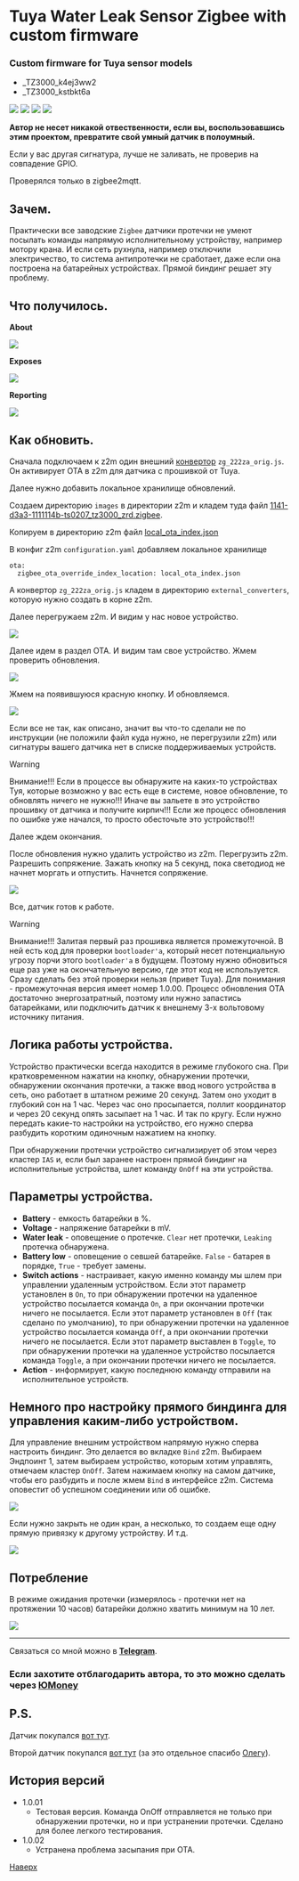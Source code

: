 # <a id="Top">Tuya Water Leak Sensor Zigbee with custom firmware</a>

### Custom firmware for Tuya sensor models

- _TZ3000_k4ej3ww2
- _TZ3000_kstbkt6a

<img src="https://raw.githubusercontent.com/slacky1965/ts0207_tz3000_zed/refs/heads/main/doc/images/ts0207_tz3000.jpg"/>

<img src="https://raw.githubusercontent.com/slacky1965/ts0207_tz3000_zed/refs/heads/main/doc/images/board.jpg"/>

<img src="https://raw.githubusercontent.com/slacky1965/ts0207_tz3000_zed/refs/heads/main/doc/images/board1.jpg"/>

<img src="https://raw.githubusercontent.com/slacky1965/ts0207_tz3000_zed/refs/heads/main/doc/images/about_orig.jpg"/>

**Автор не несет никакой отвественности, если вы, воспользовавшись этим проектом, превратите свой умный датчик в полоумный.**

Если у вас другая сигнатура, лучше не заливать, не проверив на совпадение GPIO.

Проверялся только в zigbee2mqtt.

## Зачем. 

Практически все заводские `Zigbee` датчики протечки не умеют посылать команды напрямую исполнительному устройству, например мотору крана. И если сеть рухнула, например отключили электричество, то система антипротечки не сработает, даже если она построена на батарейных устройствах. Прямой биндинг решает эту проблему.

## Что получилось. 

**About**

<img src="https://raw.githubusercontent.com/slacky1965/ts0207_tz3000_zed/refs/heads/main/doc/images/about.jpg"/>

**Exposes**

<img src="https://raw.githubusercontent.com/slacky1965/ts0207_tz3000_zed/refs/heads/main/doc/images/exposes.jpg"/>

**Reporting**

<img src="https://raw.githubusercontent.com/slacky1965/ts0207_tz3000_zed/refs/heads/main/doc/images/reporting.jpg"/>

## Как обновить.

Сначала подключаем к z2m один внешний [конвертор](https://github.com/slacky1965/ts0207_tz3000_zed/tree/main/zigbee2mqtt) `zg_222za_orig.js`. Он активирует OTA в z2m для датчика с прошивкой от Tuya.

Далее нужно добавить локальное хранилище обновлений. 

Создаем директорию `images` в директории z2m и кладем туда файл [1141-d3a3-1111114b-ts0207_tz3000_zrd.zigbee](https://github.com/slacky1965/ts0207_tz3000_zed/raw/refs/heads/main/bin/1141-d3a3-1111114b-ts0207_tz3000_zrd.zigbee).

Копируем в директорию z2m файл [local_ota_index.json](https://github.com/slacky1965/ts0207_tz3000_zed/blob/main/zigbee2mqtt/local_ota_index.json)

В конфиг z2m `configuration.yaml` добавляем локальное хранилище

```
ota:
  zigbee_ota_override_index_location: local_ota_index.json
```

А конвертор `zg_222za_orig.js` кладем в директорию `external_converters`, которую нужно создать в корне z2m.

Далее перегружаем z2m. И видим у нас новое устройство.

<img src="https://raw.githubusercontent.com/slacky1965/ts0207_tz3000_zed/refs/heads/main/doc/images/tuya_ready.jpg"/>

Далее идем в раздел OTA. И видим там свое устройство. Жмем проверить обновления.

<img src="https://raw.githubusercontent.com/slacky1965/ts0207_tz3000_zed/refs/heads/main/doc/images/update.jpg"/>
	
Жмем на появившуюся красную кнопку. И обновляемся.

<img src="https://raw.githubusercontent.com/slacky1965/ts0207_tz3000_zed/refs/heads/main/doc/images/update2.jpg"/>
	
Если все не так, как описано, значит вы что-то сделали не по инструкции (не положили файл куда нужно, не перегрузили z2m) или сигнатуры вашего датчика нет в списке поддерживаемых устройств.

> [!WARNING]
> Внимание!!! Если в процессе вы обнаружите на каких-то устройствах Туя, которые возможно у вас есть еще в системе, новое обновление, то обновлять ничего не нужно!!! Иначе вы зальете в это устройство прошивку от датчика и получите кирпич!!! Если же процесс обновления по ошибке уже начался, то просто обесточьте это устройство!!!

Далее ждем окончания.

После обновления нужно удалить устройство из z2m. Перегрузить z2m. Разрешить сопряжение. Зажать кнопку на 5 секунд, пока светодиод не начнет моргать и отпустить. Начнется сопряжение.

<img src="https://raw.githubusercontent.com/slacky1965/ts0207_tz3000_zed/refs/heads/main/doc/images/joined.jpg"/>

Все, датчик готов к работе.

> [!WARNING]
> Внимание!!! Залитая первый раз прошивка является промежуточной. В ней есть код для проверки `bootloader'а`, который несет потенциальную угрозу порчи этого `bootloader'a` в будущем. Поэтому нужно обновиться еще раз уже на окончательную версию, где этот код не используется. Сразу сделать без этой проверки нельзя (привет Tuya). Для понимания - промежуточная версия имеет номер 1.0.00. Процесс обновления ОТА достаточно энергозатратный, поэтому или нужно запастись батарейками, или подключить датчик к внешнему 3-х вольтовому источнику питания.

## Логика работы устройства.

Устройство практически всегда находится в режиме глубокого сна. При кратковременном нажатии на кнопку, обнаружении протечки, обнаружении окончания протечки, а также ввод нового устройства в сеть, оно работает в штатном режиме 20 секунд. Затем оно уходит в глубокий сон на 1 час. Через час оно просыпается, поллит координатор и через 20 секунд опять засыпает на 1 час. И так по кругу. Если нужно передать какие-то настройки на устройство, его нужно сперва разбудить коротким одиночным нажатием на кнопку.

При обнаружении протечки устройство сигнализирует об этом через кластер `IAS` и, если был заранее настроен прямой биндинг на исполнительные устройства, шлет команду `OnOff` на эти устройства.

## Параметры устройства.

- **Battery** - емкость батарейки в %.
- **Voltage** - напряжение батарейки в mV.
- **Water leak** - оповещение о протечке. `Clear` нет протечки, `Leaking` протечка обнаружена.
- **Battery low** - оповещение о севшей батарейке. `False` - батарея в порядке, `True` - требует замены.
- **Switch actions** - настраивает, какую именно команду мы шлем при управлении удаленным устройством. Если этот параметр установлен в `On`, то при обнаружении протечки на удаленное устройство посылается команда `On`, а при окончании протечки ничего не посылается. Если этот параметр установлен в `Off` (так сделано по умолчанию), то при обнаружении протечки на удаленное устройство посылается команда `Off`, а при окончании протечки ничего не посылается. Если этот параметр выставлен в `Toggle`, то при обнаружении протечки на удаленное устройство посылается команда `Toggle`, а при окончании протечки ничего не посылается.
- **Action** - информирует, какую последнюю команду отправили на исполнительное устройств.

## Немного про настройку прямого биндинга для управления каким-либо устройством.

Для управление внешним устройством напрямую нужно сперва настроить биндинг. Это делается во вкладке `Bind` z2m. Выбираем Эндпоинт 1, затем выбираем устройство, которым хотим управлять, отмечаем кластер `OnOff`. Затем нажимаем кнопку на самом датчике, чтобы его разбудить и после жмем `Bind` в интерфейсе z2m. Система оповестит об успешном соединении или об ошибке.

<img src="https://raw.githubusercontent.com/slacky1965/ts0207_tz3000_zed/refs/heads/main/doc/images/binding1.jpg"/>

Если нужно закрыть не один кран, а несколько, то создаем еще одну прямую привязку к другому устройству. И т.д.

<img src="https://raw.githubusercontent.com/slacky1965/ts0207_tz3000_zed/refs/heads/main/doc/images/binding2.jpg"/>

## Потребление

В режиме ожидания протечки (измерялось - протечки нет на протяжении 10 часов) батарейки должно хватить минимум на 10 лет.

<img src="https://raw.githubusercontent.com/slacky1965/ts0207_tz3000_zed/refs/heads/main/doc/images/sleep_period_1hour.jpg"/>

---

Связаться со мной можно в **[Telegram](https://t.me/slacky1965)**.

### Если захотите отблагодарить автора, то это можно сделать через [ЮMoney](https://yoomoney.ru/to/4100118300223495)

## P.S. 

Датчик покупался [вот тут](https://aliexpress.ru/item/1005007627377380.html?sku_id=12000041560940091). 

Второй датчик покупался [вот тут](https://aliexpress.ru/item/1005007399103547.html?sku_id=12000040584803584) (за это отдельное спасибо [Олегу](https://t.me/Novgorod_DIYZi)). 

## История версий
- 1.0.01
	- Тестовая версия. Команда OnOff отправляется не только при обнаружении протечки, но и при устранении протечки. Сделано для более легкого тестирования.
- 1.0.02
	- Устранена проблема засыпания при ОТА.

[Наверх](#Top)


